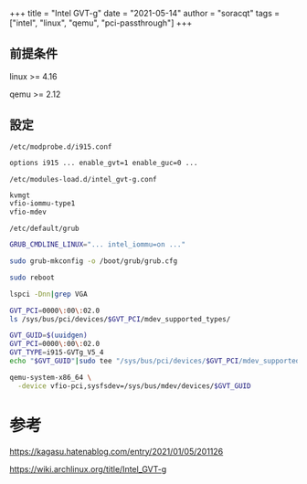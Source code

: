 +++
title = "Intel GVT-g"
date = "2021-05-14"
author = "soracqt"
tags = ["intel", "linux", "qemu", "pci-passthrough"]
+++

## 前提条件

linux >= 4.16

qemu >= 2.12

## 設定

`/etc/modprobe.d/i915.conf`

```bash
options i915 ... enable_gvt=1 enable_guc=0 ...
```

`/etc/modules-load.d/intel_gvt-g.conf`

```bash
kvmgt
vfio-iommu-type1
vfio-mdev
```

`/etc/default/grub`

```bash
GRUB_CMDLINE_LINUX="... intel_iommu=on ..."
```

```bash
sudo grub-mkconfig -o /boot/grub/grub.cfg
```

```bash
sudo reboot
```

```bash
lspci -Dnn|grep VGA
```

```bash
GVT_PCI=0000\:00\:02.0
ls /sys/bus/pci/devices/$GVT_PCI/mdev_supported_types/
```

```bash
GVT_GUID=$(uuidgen)
GVT_PCI=0000\:00\:02.0
GVT_TYPE=i915-GVTg_V5_4
echo "$GVT_GUID"|sudo tee "/sys/bus/pci/devices/$GVT_PCI/mdev_supported_types/$GVT_TYPE/create"
```

```bash
qemu-system-x86_64 \
  -device vfio-pci,sysfsdev=/sys/bus/mdev/devices/$GVT_GUID
```

 # 参考

https://kagasu.hatenablog.com/entry/2021/01/05/201126

https://wiki.archlinux.org/title/Intel_GVT-g

